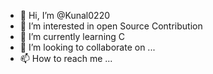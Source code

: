 - 👋 Hi, I’m @Kunal0220
- 👀 I’m interested in open Source Contribution
- 🌱 I’m currently learning C
- 💞️ I’m looking to collaborate on ...
- 📫 How to reach me ...

<!---
Kunal0220/Kunal0220 is a ✨ special ✨ repository because its `README.md` (this file) appears on your GitHub profile.
You can click the Preview link to take a look at your changes.
--->
